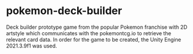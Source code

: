 # pokemon-deck-builder
Deck builder prototype game from the popular Pokemon franchise with 2D artstyle which communicates with the pokemontcg.io to retrieve the relevant card data.
In order for the game to be created, the Unity Engine 2021.3.9f1 was used.
